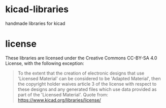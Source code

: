 # kicad-libraries
handmade libraries for kicad

# license

These libraries are licensed under the Creative Commons CC-BY-SA 4.0 License, with the following exception:

> To the extent that the creation of electronic designs that use 'Licensed Material' can be considered to be 'Adapted Material', then the copyright holder waives article 3 of the license with respect to these designs and any generated files which use data provided as part of the 'Licensed Material'.
> Quote from: https://www.kicad.org/libraries/license/

